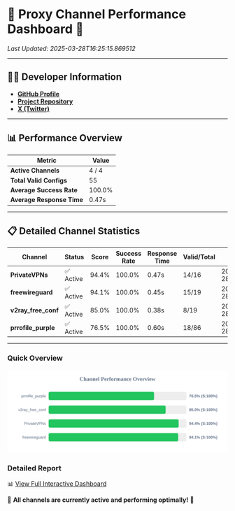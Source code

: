 # 🌟 Proxy Channel Performance Dashboard 🌟

_Last Updated: 2025-03-28T16:25:15.869512_

---

## 👩‍💻 Developer Information

- **[GitHub Profile](https://github.com/4n0nymou3)**  
- **[Project Repository](https://github.com/4n0nymou3/multi-proxy-config-fetcher)**  
- **[X (Twitter)](https://x.com/4n0nymou3)**  

---

## 📊 Performance Overview

| Metric                | Value       |
|-----------------------|-------------|
| **Active Channels**   | 4 / 4       |
| **Total Valid Configs** | 55          |
| **Average Success Rate** | 100.0%      |
| **Average Response Time** | 0.47s       |

---

## 📋 Detailed Channel Statistics

| Channel          | Status     | Score  | Success Rate | Response Time | Valid/Total | Last Success               |
|------------------|------------|--------|--------------|---------------|-------------|----------------------------|
| **PrivateVPNs**  | ✅ Active  | 94.4%  | 100.0% | 0.47s         | 14/16       | 2025-03-28T16:25:15.396326 |
| **freewireguard**  | ✅ Active  | 94.1%  | 100.0% | 0.45s         | 15/19       | 2025-03-28T16:25:15.867633 |
| **v2ray_free_conf**  | ✅ Active  | 85.0%  | 100.0% | 0.38s         | 8/19       | 2025-03-28T16:25:14.892372 |
| **prrofile_purple**  | ✅ Active  | 76.5%  | 100.0% | 0.60s         | 18/86       | 2025-03-28T16:25:14.397919 |

---

### Quick Overview
<div align="center">
  <a href="https://raw.githubusercontent.com/nullluser/NullRepo/refs/heads/main/assets/channel_stats_chart.svg">
    <img src="https://raw.githubusercontent.com/nullluser/NullRepo/refs/heads/main/assets/channel_stats_chart.svg" alt="Source Performance Statistics" width="800">
  </a>
</div>

### Detailed Report
📊 [View Full Interactive Dashboard](https://htmlpreview.github.io/?https://github.com/nullluser/NullRepo/blob/main/assets/performance_report.html)

🎉 **All channels are currently active and performing optimally!** 🎉
